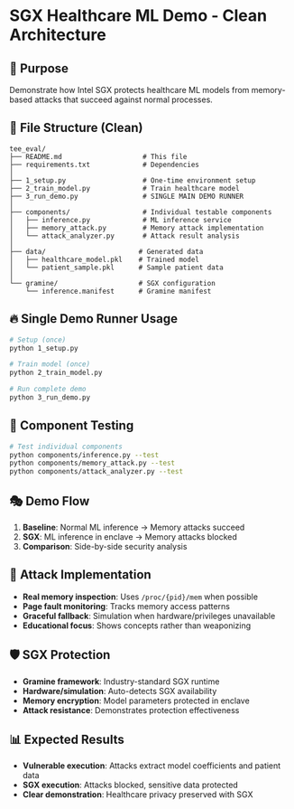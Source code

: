 # SGX Healthcare ML Demo - Clean Architecture

## 🎯 **Purpose**
Demonstrate how Intel SGX protects healthcare ML models from memory-based attacks that succeed against normal processes.

## 📁 **File Structure (Clean)**
```
tee_eval/
├── README.md                    # This file
├── requirements.txt             # Dependencies
│
├── 1_setup.py                   # One-time environment setup
├── 2_train_model.py             # Train healthcare model
├── 3_run_demo.py                # SINGLE MAIN DEMO RUNNER
│
├── components/                  # Individual testable components
│   ├── inference.py             # ML inference service
│   ├── memory_attack.py         # Memory attack implementation
│   └── attack_analyzer.py       # Attack result analysis
│
├── data/                       # Generated data
│   ├── healthcare_model.pkl    # Trained model
│   └── patient_sample.pkl      # Sample patient data
│
└── gramine/                    # SGX configuration
    └── inference.manifest      # Gramine manifest
```

## 🔥 **Single Demo Runner Usage**
```bash
# Setup (once)
python 1_setup.py

# Train model (once) 
python 2_train_model.py

# Run complete demo
python 3_run_demo.py
```

## 🧩 **Component Testing**
```bash
# Test individual components
python components/inference.py --test
python components/memory_attack.py --test  
python components/attack_analyzer.py --test
```

## 🎭 **Demo Flow**
1. **Baseline**: Normal ML inference → Memory attacks succeed
2. **SGX**: ML inference in enclave → Memory attacks blocked  
3. **Comparison**: Side-by-side security analysis

## 🔬 **Attack Implementation**
- **Real memory inspection**: Uses `/proc/{pid}/mem` when possible
- **Page fault monitoring**: Tracks memory access patterns  
- **Graceful fallback**: Simulation when hardware/privileges unavailable
- **Educational focus**: Shows concepts rather than weaponizing

## 🛡️ **SGX Protection**
- **Gramine framework**: Industry-standard SGX runtime
- **Hardware/simulation**: Auto-detects SGX availability
- **Memory encryption**: Model parameters protected in enclave
- **Attack resistance**: Demonstrates protection effectiveness

## 📊 **Expected Results**
- **Vulnerable execution**: Attacks extract model coefficients and patient data
- **SGX execution**: Attacks blocked, sensitive data protected
- **Clear demonstration**: Healthcare privacy preserved with SGX